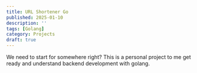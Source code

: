 ```yaml
---
title: URL Shortener Go
published: 2025-01-10
description: ''
tags: [Golang]
category: Projects
draft: true
---
```


We need to start for somewhere right? This is a personal project to me get ready and understand backend development with golang.